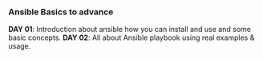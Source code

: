 ### Ansible Basics to advance

**DAY 01**: Introduction about ansible how you can install and use and some basic concepts.
**DAY 02**: All about Ansible playbook using real examples & usage.
